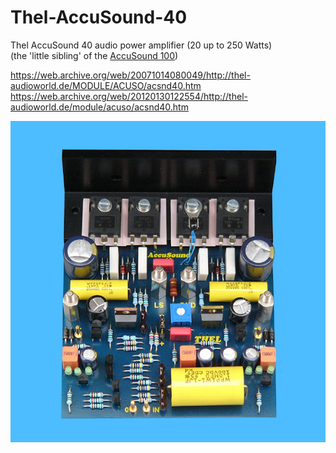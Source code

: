# Thel-AccuSound-40
Thel AccuSound 40 audio power amplifier (20 up to 250 Watts)  
(the 'little sibling' of the <a href="https://github.com/analoghifi/Thel-AccuSound-100">AccuSound 100</a>)
  
https://web.archive.org/web/20071014080049/http://thel-audioworld.de/MODULE/ACUSO/acsnd40.htm  
https://web.archive.org/web/20120130122554/http://thel-audioworld.de/module/acuso/acsnd40.htm  
  
<img src="hardware/accusound_40.jpg" />
